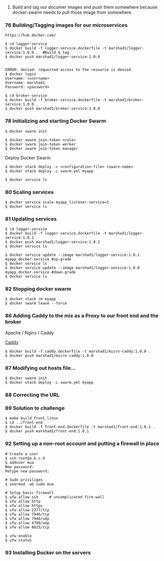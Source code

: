 
1. Build and tag our documer images and push them somewhere because docker-swarm needs to pull those image from somewhere.

### 76 Building/Tagging images for our microservices

`https://hub.docker.com/`


```
$ cd logger-service
$ docker build -f logger-service.dockerfile -t marshad1/logger-service:1.0.0 .  #Build & tag
$ docker push marshad1/logger-service:1.0.0


ERROR: denied: requested access to the resource is denied
$ docker login
Username: <username>
Username: marshad1
Password: <password>

$ cd broker-service
$ docker build -f broker-service.dockerfile -t marshad1/broker-service:1.0.0 .
$ docker push marshad1/broker-service:1.0.0
```

### 78 Initializing and starting Docker Swarm

```
$ docker swarm init
```

```
$ docker swarm join-token <role>
$ docker swarm join-token worker
$ docker swarm join-token manager
```

Deploy Docker Swarm 

```
$ docker stack deploy -c <configuration-file> <swarn-name>
$ docker stack deploy -c swarm.yml myapp

$ docker service ls
```

### 80 Scaling services

```
$ docker service scale myapp_listener-service=3
$ docker service ls
```

### 81 Updating services

```
$ cd logger-service
$ docker build -f logger-service.dockerfile -t marshad1/logger-service:1.0.1 .
$ docker push marshad1/logger-service:1.0.1
$ docker service ls
```

```
$ docker service update --image marshad1/logger-service:1.0.1 myapp_docker-service #up-grade
$ docker service ls
$ docker service update --image marshad1/logger-service:1.0.0 myapp_docker-service #down-grade
$ docker service ls
```

### 82 Stopping docker swarm

```
$ docker stack rm myapp
$ docker swarm leave --force
```

### 86 Adding Caddy to the mix as a Proxy to our front end and the broker

Apache / Nginx / Caddy

[Caddy](https://caddyserver.com/)

```
$ docker build -f caddy.dockerfile -t marshad1/micro-caddy:1.0.0 .
$ docker push marshad1/micro-caddy:1.0.0
```

### 87 Modifying out hosts file...

```
$ docker swarm init
$ docker stack deploy -c swarm.yml myapp
```

### 88 Correcting the URL

### 89 Solution to challenge

```
$ make build_front_linux
$ cd ../front-end
$ docker build -f front-end.dockerfile -t marshad1/front-end:1.0.1 .
$ docker push marshad1/front-end:1.0.1
```

### 92 Setting up a non-root account and putting a firewall in place


```
# Create a user
$ ssh root@a.b.c.d
$ adduser mua
New password:
Retype new password:

# Sudo priviliges
$ usermod -aG sudo mua

# Setup basic firewall
$ ufw allow ssh     # uncomplicated fire-wall
$ ufw allow http
$ ufw allow https
$ ufw allow 2377/tcp
$ ufw allow 7946/tcp
$ ufw allow 7946/udp
$ ufw allow 4789/udp
$ ufw allow 8025/tcp

$ ufw enable
$ ufw status
```

### 93 Installing Docker on the servers
